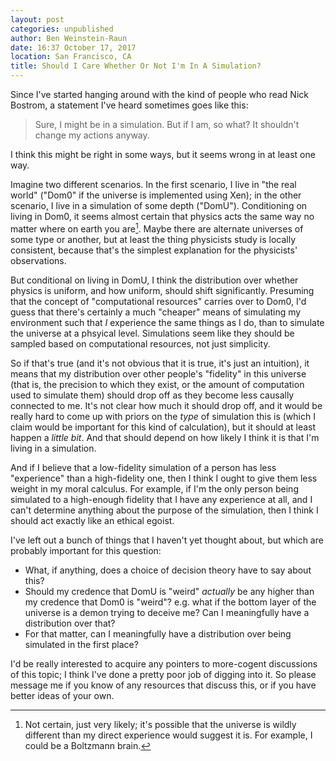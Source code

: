 ```yaml
---
layout: post
categories: unpublished
author: Ben Weinstein-Raun
date: 16:37 October 17, 2017
location: San Francisco, CA
title: Should I Care Whether Or Not I'm In A Simulation?
---
```


Since I've started hanging around with the kind of people who read
Nick Bostrom, a statement I've heard sometimes goes like this:

> Sure, I might be in a simulation. But if I am, so what? It shouldn't
> change my actions anyway.

I think this might be right in some ways, but it seems wrong in at least
one way.

Imagine two different scenarios. In the first scenario, I live in "the
real world" ("Dom0" if the universe is implemented using Xen); in the
other scenario, I live in a simulation of some depth
("DomU"). Conditioning on living in Dom0, it seems almost certain that
physics acts the same way no matter where on earth you are[^1]. Maybe there
are alternate universes of some type or another, but at least the thing
physicists study is locally consistent, because that's the simplest
explanation for the physicists' observations.

But conditional on living in DomU, I think the distribution over whether
physics is uniform, and how uniform, should shift significantly.
Presuming that the concept of "computational resources" carries over to
Dom0, I'd guess that there's certainly a much "cheaper" means of
simulating my environment such that _I_ experience the same things as I do,
than to simulate the universe at a phsyical level. Simulations seem
like they should be sampled based on computational resources, not just
simplicity.

So if that's true (and it's not obvious that it is true, it's just an
intuition), it means that my distribution over other people's "fidelity"
in this universe (that is, the precision to which they exist, or the
amount of computation used to simulate them) should drop off as they become
less causally connected to me. It's not clear how much it should drop off,
and it would be really hard to come up with priors on the _type_ of
simulation this is (which I claim would be important for this kind of
calculation), but it should at least happen a _little bit_. And that should
depend on how likely I think it is that I'm living in a simulation.

And if I believe that a low-fidelity simulation of a person has less
"experience" than a high-fidelity one, then I think I ought to give them
less weight in my moral calculus. For example, if I'm the only person
being simulated to a high-enough fidelity that I have any experience at all,
and I can't determine anything about the purpose of the simulation, then
I think I should act exactly like an ethical egoist.

I've left out a bunch of things that I haven't yet thought about, but
which are probably important for this question:

* What, if anything, does a choice of decision theory have to say about
    this?
* Should my credence that DomU is "weird" _actually_ be any higher than my
    credence that Dom0 is "weird"? e.g. what if the bottom layer of the
    universe is a demon trying to deceive me? Can I meaningfully have a
    distribution over that?
* For that matter, can I meaningfully have a distribution over being
    simulated in the first place?

I'd be really interested to acquire any pointers to more-cogent discussions
of this topic; I think I've done a pretty poor job of digging into it. So
please message me if you know of any resources that discuss this, or if
you have better ideas of your own.

[^1]: Not certain, just very likely; it's possible that the universe is
    wildly different than my direct experience would suggest it is. For 
    example, I could be a Boltzmann brain.
